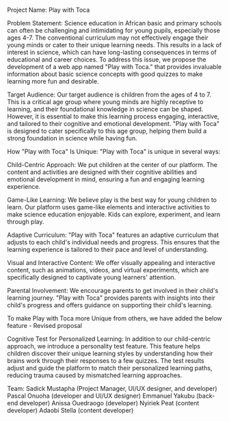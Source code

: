 Project Name: Play with Toca

Problem Statement:
Science education in African basic and primary schools can often be challenging and intimidating for young pupils, especially those ages 4-7. The conventional curriculum may not effectively engage their young minds or cater to their unique learning needs. This results in a lack of interest in science, which can have long-lasting consequences in terms of educational and career choices. To address this issue, we propose the development of a web app named "Play with Toca." that provides invaluable information about basic science concepts with good quizzes to make learning more fun and desirable.

Target Audience:
Our target audience is children from the ages of 4 to 7. This is a critical age group where young minds are highly receptive to learning, and their foundational knowledge in science can be shaped. However, it is essential to make this learning process engaging, interactive, and tailored to their cognitive and emotional development. "Play with Toca" is designed to cater specifically to this age group, helping them build a strong foundation in science while having fun.

How "Play with Toca" Is Unique:
"Play with Toca" is unique in several ways:

Child-Centric Approach: We put children at the center of our platform. The content and activities are designed with their cognitive abilities and emotional development in mind, ensuring a fun and engaging learning experience.

Game-Like Learning: We believe play is the best way for young children to learn. Our platform uses game-like elements and interactive activities to make science education enjoyable. Kids can explore, experiment, and learn through play.

Adaptive Curriculum: "Play with Toca" features an adaptive curriculum that adjusts to each child's individual needs and progress. This ensures that the learning experience is tailored to their pace and level of understanding.

Visual and Interactive Content: We offer visually appealing and interactive content, such as animations, videos, and virtual experiments, which are specifically designed to captivate young learners' attention.

Parental Involvement: We encourage parents to get involved in their child's learning journey. "Play with Toca" provides parents with insights into their child's progress and offers guidance on supporting their child's learning.

To make Play with Toca more Unique from others, we have added the below feature - Revised proposal

Cognitive Test for Personalized Learning: In addition to our child-centric approach, we introduce a personality test feature. This feature helps children discover their unique learning styles by understanding how their brains work through their responses to a few quizzes. The test results adjust and guide the platform to match their personalized learning paths, reducing trauma caused by mismatched learning approaches.

Team:
Sadick Mustapha (Project Manager, UI/UX designer, and developer)
Pascal Onuoha (developer and UI/UX designer)
Emmanuel Yakubu (back-end developer)
Anissa Ouedraogo (developer)
Nyiriek Peat (content developer)
Adaobi Stella (content developer)
